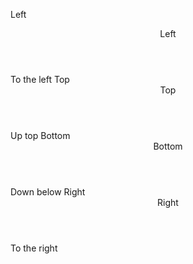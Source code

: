 ﻿<BSButton IsOutlined="true" Color="BSColor.Primary" DataId="contentpopoverLeft">Left</BSButton>
<BSPopover Placement="Placement.Left" Target="contentpopoverLeft" ContentAlwaysRendered="false">
    <Header>Left</Header>
    <Content>To the left</Content>
</BSPopover>
<BSButton IsOutlined="true" Color="BSColor.Primary" DataId="contentpopoverTop">Top</BSButton>
<BSPopover Placement="Placement.Top" Target="contentpopoverTop" MouseOver="true" ContentAlwaysRendered="false">
    <Header>Top</Header>
    <Content>Up top</Content>
</BSPopover>
<BSButton IsOutlined="true" Color="BSColor.Primary" DataId="contentpopoverBottom">Bottom</BSButton>
<BSPopover Placement="Placement.Bottom" Target="contentpopoverBottom" ContentAlwaysRendered="false">
    <Header>Bottom</Header>
    <Content>Down below</Content>
</BSPopover>
<BSButton IsOutlined="true" Color="BSColor.Primary" DataId="contentpopoverRight">Right</BSButton>
<BSPopover Placement="Placement.Right" Target="contentpopoverRight" ContentAlwaysRendered="false">
    <Header>Right</Header>
    <Content>To the right</Content>
</BSPopover>